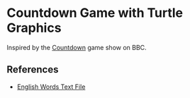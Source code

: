 # Countdown Game with Turtle Graphics

Inspired by the [Countdown](https://en.wikipedia.org/wiki/Countdown_(game_show)) game show on BBC.

## References

- [English Words Text File](https://github.com/dwyl/english-words)